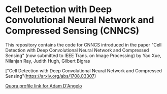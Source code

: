 # Cell Detection with Deep Convolutional Neural Network and Compressed Sensing (CNNCS)
This repository contains the code for CNNCS introduced in the paper "Cell Detection with Deep Convolutional Neural Network and Compressed Sensing" (now submitted to IEEE Trans. on Image Processing) by Yao Xue, Nilanjan Ray, Judith Hugh, Gilbert Bigras

["Cell Detection with Deep Convolutional Neural Network and Compressed Sensing"(https://arxiv.org/abs/1708.03307)

<a href="http://www.quora.com/Adam-DAngelo">Quora profile link for Adam D'Angelo</a>
